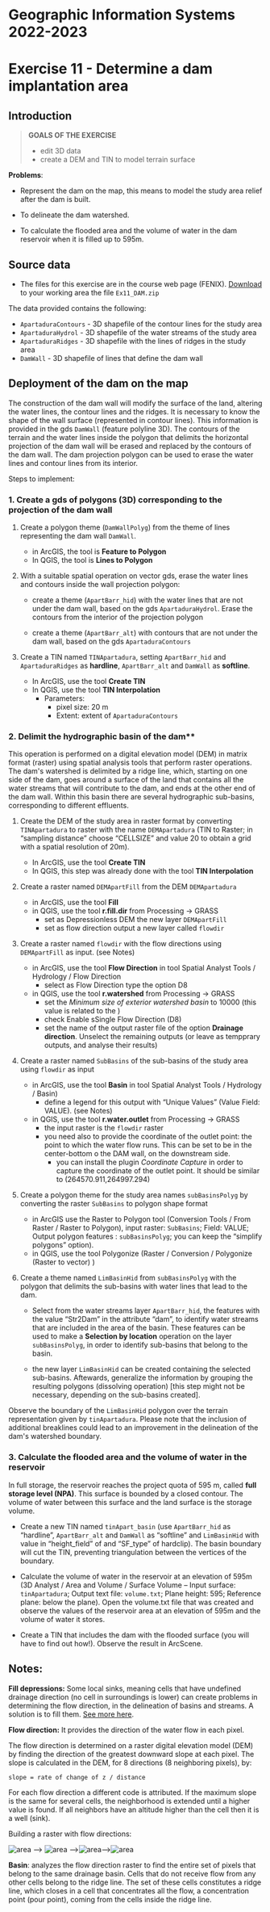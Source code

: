 # Geographic Information Systems 2022-2023

# Exercise 11 - Determine a dam implantation area

## Introduction

> **GOALS OF THE EXERCISE**
>
> - edit 3D data
> - create a DEM and TIN to model terrain surface


**Problems**:

- Represent the dam on the map, this means to model the study area relief after the dam is built.

- To delineate the dam watershed. 

- To calculate the flooded area and the volume of water in the dam reservoir when it is filled up to 595m.


## Source data

- The files for this exercise are in the course web page (FENIX). [Download](https://fenix.isa.ulisboa.pt/downloadFile/281547991171495/Ex11_DAM.zip) to your working area the file `Ex11_DAM.zip`

The data provided contains the following:
- `ApartaduraContours` - 3D shapefile of the contour lines for the study area
- `ApartaduraHydrol` - 3D shapefile of the water streams of the study area
- `ApartaduraRidges` - 3D shapefile with the lines of ridges in the study area
- `DamWall` - 3D shapefile of lines that define the dam wall


## Deployment of the dam on the map

The construction of the dam wall will modify the surface of the land, altering the water lines, the contour lines and the ridges. It is necessary to know the shape of the wall surface (represented in contour lines). This information is provided in the gds `DamWall` (feature polyline 3D). The contours of the terrain and the water lines inside the polygon that delimits the horizontal projection of the dam wall will be erased and replaced by the contours of the dam wall. The dam projection polygon can be used to erase the water lines and contour lines from its interior.

Steps to implement:

### 1. Create a gds of polygons (3D) corresponding to the projection of the dam wall
    
    
1. Create a polygon theme (`DamWallPolyg`) from the theme of lines representing the dam wall `DamWall`. 
    - in ArcGIS, the tool is **Feature to Polygon**
    - In QGIS, the tool is **Lines to Polygon**
    
2. With a suitable spatial operation on vector gds, erase the water lines and contours inside the wall projection polygon:

    - create a theme (`ApartBarr_hid`) with the water lines that are not under the dam wall, based on the gds `ApartaduraHydrol`. Erase the contours from the interior of the projection polygon

    - create a theme (`ApartBarr_alt`) with contours that are not under the dam wall, based on the gds `ApartaduraContours`

3. Create a TIN named `TINApartadura`, setting `ApartBarr_hid` and `ApartaduraRidges` as **hardline**, `ApartBarr_alt` and `DamWall` as **softline**. 
    - In ArcGIS, use the tool **Create TIN**
    - In QGIS, use the tool **TIN Interpolation**
        - Parameters:
            - pixel size: 20 m    
            - Extent: extent of `ApartaduraContours`

### 2. Delimit the hydrographic basin of the dam**

This operation is performed on a digital elevation model (DEM) in matrix format (raster) using spatial analysis tools that perform raster operations. The dam's watershed is delimited by a ridge line, which, starting on one side of the dam, goes around a surface of the land that contains all the water streams that will contribute to the dam, and ends at the other end of the dam wall. Within this basin there are several hydrographic sub-basins, corresponding to different effluents.

1. Create the DEM of the study area in raster format by converting `TINApartadura` to raster with the name `DEMApartadura` (TIN to Raster; in “sampling distance” choose “CELLSIZE” and value 20 to obtain a grid with a spatial resolution of 20m).
    - In ArcGIS, use the tool **Create TIN**
    - In QGIS, this step was already done with the tool **TIN Interpolation**

2. Create a raster named `DEMApartFill` from the DEM `DEMApartadura`
    - in ArcGIS, use the tool **Fill**
    - in QGIS, use the tool **r.fill.dir** from Processing -> GRASS
        - set as Depressionless DEM the new layer `DEMApartFill`
        - set as flow direction output a new layer called `flowdir` 

3. Create a raster named `flowdir` with the flow directions using `DEMApartFill` as input. (see Notes)
    - in ArcGIS, use the tool **Flow Direction** in tool Spatial Analyst Tools / Hydrology / Flow Direction
        - select as Flow Direction type the option D8
    - in QGIS, use the tool **r.watershed** from Processing -> GRASS
        - set the *Minimum size of exterior watershed basin* to 10000 (this value is related to the )
        - check Enable sSingle Flow Direction (D8)
        - set the name of the output raster file of the option **Drainage direction**. Unselect the remaining outputs (or leave as tempprary outputs, and analyse their results)

4. Create a raster named `SubBasins` of the sub-basins of the study area using `flowdir` as input 
    - in ArcGIS, use the tool **Basin** in tool Spatial Analyst Tools / Hydrology / Basin) 
        - define a legend for this output with “Unique Values” (Value Field: VALUE). (see Notes)
    - in QGIS, use the tool **r.water.outlet** from Processing -> GRASS
        - the input raster is the `flowdir` raster 
        - you need also to provide the coordinate of the outlet point: the point to which the water flow runs. This can be set to be in the center-bottom o the DAM wall, on the downstream side.
            - you can install the plugin *Coordinate Capture* in order to capture the coordinate of the outlet point. It should be similar to (264570.911,264997.294)


5. Create a polygon theme for the study area names `subBasinsPolyg` by converting the raster `SubBasins` to polygon shape format 
    - in ArcGIS use the Raster to Polygon tool (Conversion Tools / From Raster / Raster to Polygon), input raster: `SubBasins`; Field: VALUE; Output polygon features : `subBasinsPolyg`; you can keep the “simplify polygons” option).
    - in QGIS, use the tool Polygonize (Raster / Conversion / Polygonize (Raster to vector) )

6. Create a theme named `LimBasinHid` from `subBasinsPolyg` with the polygon that delimits the sub-basins with water lines that lead to the dam. 
    - Select from the water streams layer `ApartBarr_hid`, the features with the value “Str2Dam” in the attribute “dam”, to identify water streams that are included in the area of the basin. These features can be used to make a **Selection by location** operation on the layer `subBasinsPolyg`, in order to identify sub-basins that belong to the basin.
    
    - the new layer `LimBasinHid` can be created containing the selected sub-basins. Aftewards, generalize the information by grouping the resulting polygons (dissolving operation) [this step might not be necessary, depending on the sub-basins created].

Observe the boundary of the `LimBasinHid` polygon over the terrain representation given by `tinApartadura`. Please note that the inclusion of additional breaklines could lead to an improvement in the delineation of the dam's watershed boundary.

### 3. Calculate the flooded area and the volume of water in the reservoir

In full storage, the reservoir reaches the project quota of 595 m, called **full storage level (NPA)**. This surface is bounded by a closed contour. The volume of water between this surface and the land surface is the storage volume.

- Create a new TIN named `tinApart_basin` (use `ApartBarr_hid` as “hardline”, `ApartBarr_alt` and `DamWall` as “softline” and `LimBasinHid` with value in “height_field” of <None> and “SF_type” of hardclip). The basin boundary will cut the TIN, preventing triangulation between the vertices of the boundary.

- Calculate the volume of water in the reservoir at an elevation of 595m (3D Analyst / Area and Volume / Surface Volume – Input surface: `tinApartadura`; Output text file: `volume.txt`; Plane height: 595; Reference plane: below the plane). Open the volume.txt file that was created and observe the values of the reservoir area at an elevation of 595m and the volume of water it stores.

- Create a TIN that includes the dam with the flooded surface (you will have to find out how!). Observe the result in ArcScene.


## Notes: 

**Fill depressions:** Some local sinks, meaning cells that have undefined drainage direction (no cell in surroundings is lower) can create problems in determining the flow direction, in the delineation of basins and streams. A solution is to fill them. [See more here](https://pro.arcgis.com/en/pro-app/2.9/tool-reference/spatial-analyst/how-fill-works.htm).

**Flow direction:** It provides the direction of the water flow in each pixel.

The flow direction is determined on a raster digital elevation model (DEM) by finding the direction of the greatest downward slope at each pixel. The slope is calculated in the DEM, for 8 directions (8 neighboring pixels), by:
```
slope = rate of change of z / distance
```

For each flow direction a different code is attributed. 
If the maximum slope is the same for several cells, the neighborhood is extended until a higher value is found. If all neighbors have an altitude higher than the cell then it is a well (sink).

Building a raster with flow directions:

![area](./images/ex11_img01.jpg) --> ![area](./images/ex11_img02.jpg) -->![area](./images/ex11_img03.jpg)-->![area](./images/ex11_img04.jpg)



**Basin**: analyzes the flow direction raster to find the entire set of pixels that belong to the same drainage basin. Cells that do not receive flow from any other cells belong to the ridge line. The set of these cells constitutes a ridge line, which closes in a cell that concentrates all the flow, a concentration point (pour point), coming from the cells inside the ridge line.
